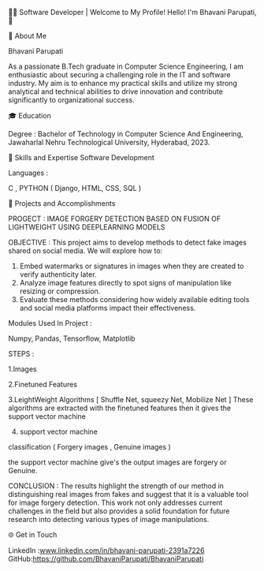  👨‍💻 Software Developer  | Welcome to My Profile! Hello! I'm Bhavani Parupati, 👋
 
 🧠 About Me
      
  Bhavani Parupati
  
  As a passionate B.Tech graduate in Computer Science Engineering, I am enthusiastic about securing a challenging role in the IT and software industry. My aim is to enhance
  my practical skills and utilize my  strong analytical and technical abilities to drive innovation and contribute significantly to organizational success.

  🎓 Education 

   Degree : Bachelor of Technology in Computer Science And Engineering, Jawaharlal Nehru Technological University, Hyderabad, 2023.

  🌟 Skills and Expertise Software Development
     
   Languages :
   
   C , PYTHON ( Django, HTML, CSS, SQL )
            
  🚀 Projects and Accomplishments

   PROGECT :  IMAGE FORGERY DETECTION BASED ON FUSION OF LIGHTWEIGHT USING DEEPLEARNING MODELS
   
   OBJECTIVE : This project aims to develop methods to detect fake images shared on social media. We will explore how to:
  
   1. Embed watermarks or signatures in images when they are created to verify authenticity later.
   2. Analyze image features directly to spot signs of manipulation like resizing or compression.
   3. Evaluate these methods considering how widely available editing tools and social media platforms impact their effectiveness.

   Modules Used In Project :

   Numpy, Pandas, Tensorflow, Matplotlib

   STEPS :

   1.Images
  
   2.Finetuned Features
  
   3.LeightWeight Algorithms [ Shuffle Net,  squeezy Net, Mobilize Net ]
   These algorithms are extracted with the finetuned features then it gives the support vector machine 

   4. support vector machine 
  
   classification ( Forgery images , Genuine images )
     
   the support vector machine give's the output images are forgery or Genuine.

   CONCLUSION :
   The results highlight the strength of our method in distinguishing real images from fakes and suggest that it is a valuable tool for image forgery detection. This work not
   only addresses current challenges in  the field but also provides a solid foundation for future research into detecting various types of image manipulations.

🌐 Get in Touch

 LinkedIn :www.linkedin.com/in/bhavani-parupati-2391a7226    GitHub:https://github.com/BhavaniParupati/BhavaniParupati
     
      


